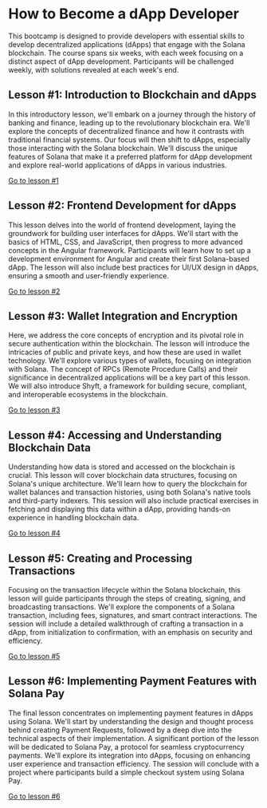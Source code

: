 # How to Become a dApp Developer

This bootcamp is designed to provide developers with essential skills to develop decentralized applications (dApps) that engage with the Solana blockchain. The course spans six weeks, with each week focusing on a distinct aspect of dApp development. Participants will be challenged weekly, with solutions revealed at each week's end.

## Lesson #1: Introduction to Blockchain and dApps

In this introductory lesson, we'll embark on a journey through the history of banking and finance, leading up to the revolutionary blockchain era. We'll explore the concepts of decentralized finance and how it contrasts with traditional financial systems. Our focus will then shift to dApps, especially those interacting with the Solana blockchain. We'll discuss the unique features of Solana that make it a preferred platform for dApp development and explore real-world applications of dApps in various industries.

[Go to lesson #1](/docs/lessons/lesson-1.md)

## Lesson #2: Frontend Development for dApps

This lesson delves into the world of frontend development, laying the groundwork for building user interfaces for dApps. We'll start with the basics of HTML, CSS, and JavaScript, then progress to more advanced concepts in the Angular framework. Participants will learn how to set up a development environment for Angular and create their first Solana-based dApp. The lesson will also include best practices for UI/UX design in dApps, ensuring a smooth and user-friendly experience.

[Go to lesson #2](/docs/lessons/lesson-2.md)

## Lesson #3: Wallet Integration and Encryption

Here, we address the core concepts of encryption and its pivotal role in secure authentication within the blockchain. The lesson will introduce the intricacies of public and private keys, and how these are used in wallet technology. We'll explore various types of wallets, focusing on integration with Solana. The concept of RPCs (Remote Procedure Calls) and their significance in decentralized applications will be a key part of this lesson. We will also introduce Shyft, a framework for building secure, compliant, and interoperable ecosystems in the blockchain.

[Go to lesson #3](/docs/lessons/lesson-3.md)

## Lesson #4: Accessing and Understanding Blockchain Data

Understanding how data is stored and accessed on the blockchain is crucial. This lesson will cover blockchain data structures, focusing on Solana's unique architecture. We'll learn how to query the blockchain for wallet balances and transaction histories, using both Solana's native tools and third-party indexers. This session will also include practical exercises in fetching and displaying this data within a dApp, providing hands-on experience in handling blockchain data.

[Go to lesson #4](/docs/lessons/lesson-4.md)

## Lesson #5: Creating and Processing Transactions

Focusing on the transaction lifecycle within the Solana blockchain, this lesson will guide participants through the steps of creating, signing, and broadcasting transactions. We'll explore the components of a Solana transaction, including fees, signatures, and smart contract interactions. The session will include a detailed walkthrough of crafting a transaction in a dApp, from initialization to confirmation, with an emphasis on security and efficiency.

[Go to lesson #5](/docs/lessons/lesson-5.md)

## Lesson #6: Implementing Payment Features with Solana Pay

The final lesson concentrates on implementing payment features in dApps using Solana. We'll start by understanding the design and thought process behind creating Payment Requests, followed by a deep dive into the technical aspects of their implementation. A significant portion of the lesson will be dedicated to Solana Pay, a protocol for seamless cryptocurrency payments. We'll explore its integration into dApps, focusing on enhancing user experience and transaction efficiency. The session will conclude with a project where participants build a simple checkout system using Solana Pay.

[Go to lesson #6](/docs/lessons/lesson-6.md)
